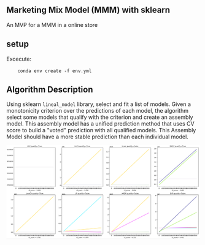 ## Marketing Mix Model (MMM) with sklearn 
An MVP for a MMM in a online store

## setup
Excecute: 
```
    conda env create -f env.yml
```

## Algorithm Description
Using sklearn `lineal_model` library, select and fit a list of models. Given a monotonicity criterion over the predictions of each model, the algorithm select some models that qualify with the criterion and create an assembly model. 
This assembly model has a unified prediction method that uses CV score to build a "voted" prediction with all qualified models. 
This Assembly Model should have a more stable prediction than each individual model.  

![alt text](img.PNG)